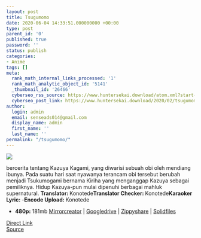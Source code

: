 ```yaml
---
layout: post
title: Tsugumomo
date: 2020-06-04 14:33:51.000000000 +00:00
type: post
parent_id: '0'
published: true
password: ''
status: publish
categories:
- Anime
tags: []
meta:
  rank_math_internal_links_processed: '1'
  rank_math_analytic_object_id: '5141'
  _thumbnail_id: '26466'
  cyberseo_rss_source: https://www.huntersekai.download/atom.xml?start-index=151&max-results=150
  cyberseo_post_link: https://www.huntersekai.download/2020/02/tsugumomo-ova-dvd-subtitle-indonesia.html
author:
  login: admin
  email: senseads014@gmail.com
  display_name: admin
  first_name: ''
  last_name: ''
permalink: "/tsugumomo/"
---
```

<p> <a class="popup" data-target="39470"></a>
<div class="separator"><img border="0" src="{{ site.baseurl }}/assets/2020/06/sss.png" /></div>
<p>bercerita tentang Kazuya Kagami, yang diwarisi sebuah obi oleh mendiang ibunya. Pada suatu hari saat nyawanya terancam obi tersebut berubah menjadi Tsukumogami bernama Kiriha yang menganggap Kazuya sebagai pemiliknya. Hidup Kazuya-pun mulai dipenuhi berbagai mahluk supernatural. <a name="more"></a>
<pekerja><b>Translator: </b><span>Konotede</span><b>Translator Checker: </b><span>Konotede</span><b>Karaoker Lyric: </b><span>-</span><b>Encode Upload: </b><span>Konotede</span></pekerja>
<div class="dl">
<ul>
<li><b>480p:</b> <span id="size">181mb</span> <a href="https://safeku.com/NY8q">Mirrorcreator</a> | <a href="https://safeku.com/cr2XdrC">Googledrive</a> | <a href="https://safeku.com/M5ih">Zippyshare</a> | <a href="https://safeku.com/W8Uecho">Solidfiles</a></li>
</ul>
</div>
<link rel="stylesheet" href="https://cdnjs.cloudflare.com/ajax/libs/font-awesome/4.7.0/css/font-awesome.min.css" />
<div class="divbtn"> <a href="https://handymansurrender.com/fihup8buzv?key=94550f7ce39444073321dde3b8782f97" class="btn"><i class="fa fa-download"></i> Direct Link</a> <br /><a href="https://www.huntersekai.download/2020/02/tsugumomo-ova-dvd-subtitle-indonesia.html">Source</a> </div>
